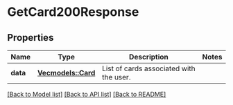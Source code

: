 # GetCard200Response

## Properties

Name | Type | Description | Notes
------------ | ------------- | ------------- | -------------
**data** | [**Vec<models::Card>**](Card.md) | List of cards associated with the user. | 

[[Back to Model list]](../README.md#documentation-for-models) [[Back to API list]](../README.md#documentation-for-api-endpoints) [[Back to README]](../README.md)


